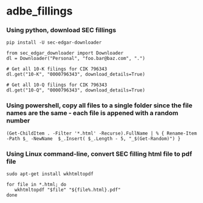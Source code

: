 # adbe_fillings


### Using python, download SEC fillings

```
pip install -U sec-edgar-downloader

from sec_edgar_downloader import Downloader
dl = Downloader("Personal", "foo.bar@baz.com", ".")

# Get all 10-K filings for CIK 796343
dl.get("10-K", "0000796343", download_details=True)

# Get all 10-Q filings for CIK 796343
dl.get("10-Q", "0000796343", download_details=True)
```

### Using powershell, copy all files to a single folder since the file names are the same - each file is appened with a random number

```
(Get-ChildItem . -Filter '*.html' -Recurse).FullName | % { Rename-Item -Path $_ -NewName  $_.Insert( $_.Length - 5, "_$(Get-Random)") }
```

### Using Linux command-line, convert SEC filling html file to pdf file

```
sudo apt-get install wkhtmltopdf
```

```
for file in *.html; do
   wkhtmltopdf "$file" "${file%.html}.pdf"
done
```
